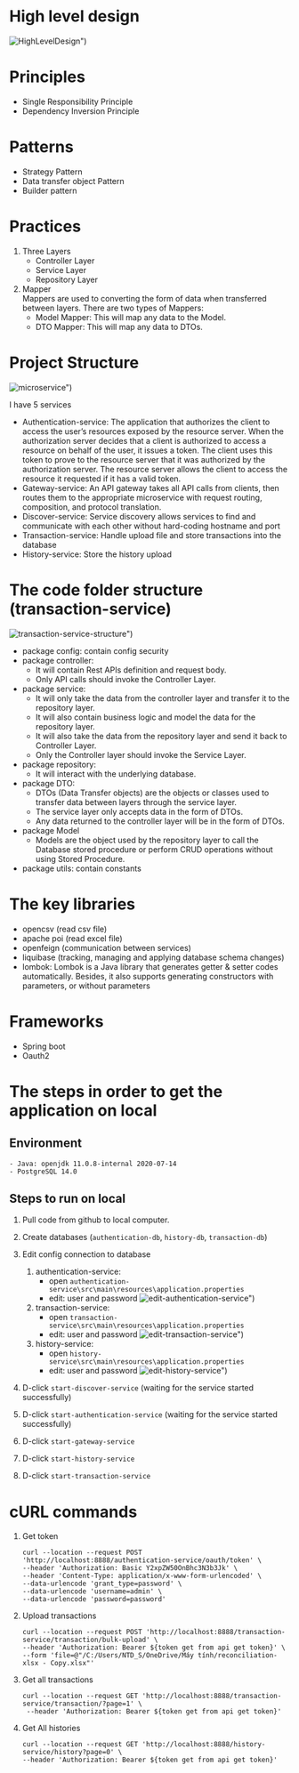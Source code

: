 # High level design
![HighLevelDesign")](asset/HighLevelDesign.png?raw=true "HighLevelDesign")
# Principles
<ul>
    <li>Single Responsibility Principle</li>
    <li>Dependency Inversion Principle</li>
</ul>

# Patterns
<ul>
    <li>Strategy Pattern</li>
    <li>Data transfer object Pattern</li>
    <li>Builder pattern</li>
</ul>

# Practices
1. Three Layers
    - Controller Layer
    - Service Layer
    - Repository Layer
2. Mapper <br/>
Mappers are used to converting the form of data when transferred between layers. There are two types of Mappers:
    - Model Mapper: This will map any data to the Model.
    - DTO Mapper: This will map any data to DTOs.
# Project Structure
![microservice")](asset/microservice.PNG?raw=true "microservice")

I have 5 services
- Authentication-service: The application that authorizes the client to access the user’s resources exposed by the resource server. When the authorization server decides that a client is authorized to access a resource on behalf of the user, it issues a token. The client uses this token to prove to the resource server that it was authorized by the authorization server. The resource server allows the client to access the resource it requested if it has a valid token.
- Gateway-service: An API gateway takes all API calls from clients, then routes them to the appropriate microservice with request routing, composition, and protocol translation.
- Discover-service: Service discovery allows services to find and communicate with each other without hard-coding hostname and port
- Transaction-service: Handle upload file and store transactions into the database
- History-service: Store the history upload
# The code folder structure (transaction-service)
![transaction-service-structure")](asset/transaction-service-structure.PNG?raw=true "transaction-service-structure")
- package config: contain config security
- package controller:
    - It will contain Rest APIs definition and request body. 
    - Only API calls should invoke the Controller Layer.
- package service:
    - It will only take the data from the controller layer and transfer it to the repository layer.
    - It will also contain business logic and model the data for the repository layer.
    - It will also take the data from the repository layer and send it back to Controller Layer.
    - Only the Controller layer should invoke the Service Layer.
- package repository:
    - It will interact with the underlying database.
- package DTO:
    - DTOs (Data Transfer objects) are the objects or classes used to transfer data between layers through the service layer. 
    - The service layer only accepts data in the form of DTOs.
    - Any data returned to the controller layer will be in the form of DTOs.
- package Model
    - Models are the object used by the repository layer to call the Database stored procedure or perform CRUD operations without using Stored Procedure.
- package utils: contain constants
# The key libraries
- opencsv (read csv file)
- apache poi (read excel file)
- openfeign (communication between services)
- liquibase (tracking, managing and applying database schema changes)
- lombok: Lombok is a Java library that generates getter & setter codes automatically. Besides, it also supports generating constructors with parameters, or without parameters
# Frameworks
- Spring boot
- Oauth2
# The steps in order to get the application on local
## Environment
    - Java: openjdk 11.0.8-internal 2020-07-14
    - PostgreSQL 14.0
## Steps to run on local

1. Pull code from github to local computer.
2. Create databases (`authentication-db`, `history-db`, `transaction-db`)
3. Edit config connection to database
    1. authentication-service:
        - open `authentication-service\src\main\resources\application.properties`
        - edit: user and password
        ![edit-authentication-service")](asset/edit-authentication-service.png?raw=true "edit-authentication-service")
    2. transaction-service:
        - open `transaction-service\src\main\resources\application.properties`
        - edit: user and password
        ![edit-transaction-service")](asset/edit-transactionservice.png?raw=true "edit-transactionservice")
    3. history-service:
        - open `history-service\src\main\resources\application.properties`
        - edit: user and password
        ![edit-history-service")](asset/edit-history-service.png?raw=true "edit-history-service")

3. D-click `start-discover-service` (waiting for the service started successfully)
4. D-click `start-authentication-service` (waiting for the service started successfully)
5. D-click `start-gateway-service`
6. D-click `start-history-service`
7. D-click `start-transaction-service`
# cURL commands
1. Get token
   ```
   curl --location --request POST 'http://localhost:8888/authentication-service/oauth/token' \
   --header 'Authorization: Basic Y2xpZW50OnBhc3N3b3Jk' \
   --header 'Content-Type: application/x-www-form-urlencoded' \
   --data-urlencode 'grant_type=password' \
   --data-urlencode 'username=admin' \
   --data-urlencode 'password=password'
   ```
2. Upload transactions
    ```
    curl --location --request POST 'http://localhost:8888/transaction-service/transaction/bulk-upload' \
    --header 'Authorization: Bearer ${token get from api get token}' \
    --form 'file=@"/C:/Users/NTD_S/OneDrive/Máy tính/reconciliation-xlsx - Copy.xlsx"'
    ```
3. Get all transactions
   ```
   curl --location --request GET 'http://localhost:8888/transaction-service/transaction/?page=1' \
    --header 'Authorization: Bearer ${token get from api get token}'
   ```
4. Get All histories
    ```
    curl --location --request GET 'http://localhost:8888/history-service/history?page=0' \
    --header 'Authorization: Bearer ${token get from api get token}'
    ```